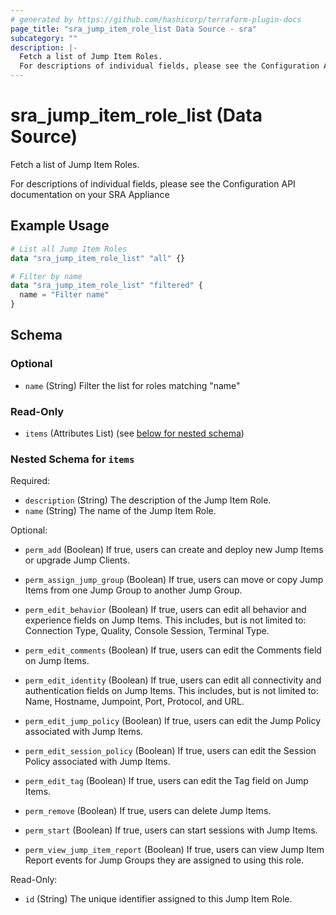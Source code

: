 ```yaml
---
# generated by https://github.com/hashicorp/terraform-plugin-docs
page_title: "sra_jump_item_role_list Data Source - sra"
subcategory: ""
description: |-
  Fetch a list of Jump Item Roles.
  For descriptions of individual fields, please see the Configuration API documentation on your SRA Appliance
---
```


# sra_jump_item_role_list (Data Source)

Fetch a list of Jump Item Roles.

For descriptions of individual fields, please see the Configuration API documentation on your SRA Appliance

## Example Usage

```terraform
# List all Jump Item Roles
data "sra_jump_item_role_list" "all" {}

# Filter by name
data "sra_jump_item_role_list" "filtered" {
  name = "Filter name"
}
```

<!-- schema generated by tfplugindocs -->
## Schema

### Optional

- `name` (String) Filter the list for roles matching "name"

### Read-Only

- `items` (Attributes List) (see [below for nested schema](#nestedatt--items))

<a id="nestedatt--items"></a>
### Nested Schema for `items`

Required:

- `description` (String) The description of the Jump Item Role.
- `name` (String) The name of the Jump Item Role.

Optional:

- `perm_add` (Boolean) If true, users can create and deploy new Jump Items or upgrade Jump Clients.
- `perm_assign_jump_group` (Boolean) If true, users can move or copy Jump Items from one Jump Group to another Jump Group.
- `perm_edit_behavior` (Boolean) If true, users can edit all behavior and experience fields on Jump Items. This includes, but is not limited to: Connection Type, Quality, Console Session, Terminal Type.

- `perm_edit_comments` (Boolean) If true, users can edit the Comments field on Jump Items.
- `perm_edit_identity` (Boolean) If true, users can edit all connectivity and authentication fields on Jump Items. This includes, but is not limited to: Name, Hostname, Jumpoint, Port, Protocol, and URL.

- `perm_edit_jump_policy` (Boolean) If true, users can edit the Jump Policy associated with Jump Items.
- `perm_edit_session_policy` (Boolean) If true, users can edit the Session Policy associated with Jump Items.
- `perm_edit_tag` (Boolean) If true, users can edit the Tag field on Jump Items.
- `perm_remove` (Boolean) If true, users can delete Jump Items.
- `perm_start` (Boolean) If true, users can start sessions with Jump Items.
- `perm_view_jump_item_report` (Boolean) If true, users can view Jump Item Report events for Jump Groups they are assigned to using this role.


Read-Only:

- `id` (String) The unique identifier assigned to this Jump Item Role.


